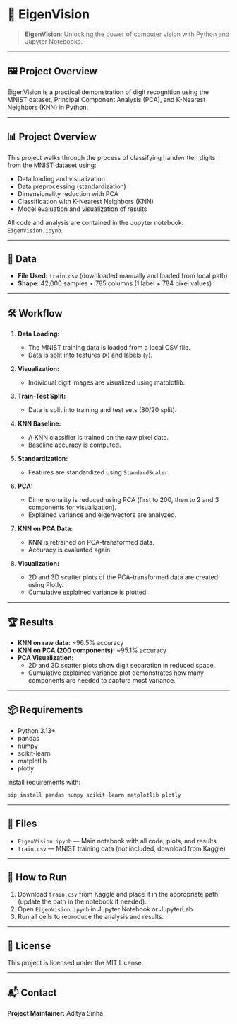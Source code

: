 # 🚀 EigenVision
> **EigenVision**: Unlocking the power of computer vision with Python and Jupyter Notebooks.

---

## 🖼️ Project Overview
EigenVision is a practical demonstration of digit recognition using the MNIST dataset, Principal Component Analysis (PCA), and K-Nearest Neighbors (KNN) in Python.

---

## 📊 Project Overview
This project walks through the process of classifying handwritten digits from the MNIST dataset using:
- Data loading and visualization
- Data preprocessing (standardization)
- Dimensionality reduction with PCA
- Classification with K-Nearest Neighbors (KNN)
- Model evaluation and visualization of results

All code and analysis are contained in the Jupyter notebook: `EigenVision.ipynb`.

---

## 📁 Data
- **File Used:** `train.csv` (downloaded manually and loaded from local path)
- **Shape:** 42,000 samples × 785 columns (1 label + 784 pixel values)

---

## 🛠️ Workflow
1. **Data Loading:**
   - The MNIST training data is loaded from a local CSV file.
   - Data is split into features (`X`) and labels (`y`).

2. **Visualization:**
   - Individual digit images are visualized using matplotlib.

3. **Train-Test Split:**
   - Data is split into training and test sets (80/20 split).

4. **KNN Baseline:**
   - A KNN classifier is trained on the raw pixel data.
   - Baseline accuracy is computed.

5. **Standardization:**
   - Features are standardized using `StandardScaler`.

6. **PCA:**
   - Dimensionality is reduced using PCA (first to 200, then to 2 and 3 components for visualization).
   - Explained variance and eigenvectors are analyzed.

7. **KNN on PCA Data:**
   - KNN is retrained on PCA-transformed data.
   - Accuracy is evaluated again.

8. **Visualization:**
   - 2D and 3D scatter plots of the PCA-transformed data are created using Plotly.
   - Cumulative explained variance is plotted.

---

## 🏆 Results
- **KNN on raw data:** ~96.5% accuracy
- **KNN on PCA (200 components):** ~95.1% accuracy
- **PCA Visualization:**
  - 2D and 3D scatter plots show digit separation in reduced space.
  - Cumulative explained variance plot demonstrates how many components are needed to capture most variance.

---

## 📦 Requirements
- Python 3.13+
- pandas
- numpy
- scikit-learn
- matplotlib
- plotly

Install requirements with:
```bash
pip install pandas numpy scikit-learn matplotlib plotly
```

---

## 📂 Files
- `EigenVision.ipynb` — Main notebook with all code, plots, and results
- `train.csv` — MNIST training data (not included, download from Kaggle)

---

## 🚀 How to Run
1. Download `train.csv` from Kaggle and place it in the appropriate path (update the path in the notebook if needed).
2. Open `EigenVision.ipynb` in Jupyter Notebook or JupyterLab.
3. Run all cells to reproduce the analysis and results.

----

## 📄 License
This project is licensed under the MIT License.

---

## 📬 Contact
**Project Maintainer:** Aditya Sinha  
